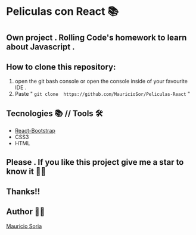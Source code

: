 # Peliculas con React 📚 

## Own project . Rolling Code's homework to learn about Javascript .

## How to clone this repository:
1. open the git bash console or open the console inside of your favourite IDE .
2. Paste " ``` git clone  https://github.com/MauricioSor/Peliculas-React ``` "

## Tecnologies 📚 // Tools 🛠️
- [React-Bootstrap](https://react-bootstrap.github.io/)
- CSS3
- HTML

## Please . If you like this project give me a star to know it 🌟🤩 
## Thanks!! 
## Author 🙋‍♂️ 
[Mauricio Soria](https://github.com/MauricioSor)
